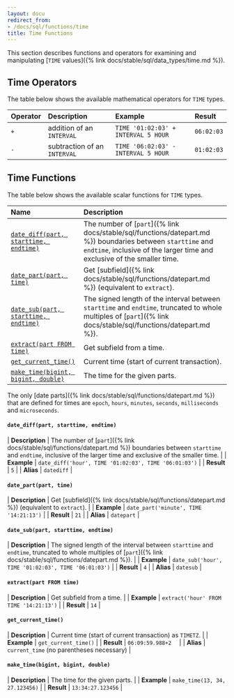 ```yaml
---
layout: docu
redirect_from:
- /docs/sql/functions/time
title: Time Functions
---
```


<!-- markdownlint-disable MD001 -->

This section describes functions and operators for examining and manipulating [`TIME` values]({% link docs/stable/sql/data_types/time.md %}).

## Time Operators

The table below shows the available mathematical operators for `TIME` types.

| Operator | Description | Example | Result |
|:-|:---|:----|:--|
| `+` | addition of an `INTERVAL` | `TIME '01:02:03' + INTERVAL 5 HOUR` | `06:02:03` |
| `-` | subtraction of an `INTERVAL` | `TIME '06:02:03' - INTERVAL 5 HOUR` | `01:02:03` |

## Time Functions

The table below shows the available scalar functions for `TIME` types.

| Name | Description |
|:--|:-------|
| [`date_diff(part, starttime, endtime)`](#date_diffpart-starttime-endtime) | The number of [`part`]({% link docs/stable/sql/functions/datepart.md %}) boundaries between `starttime` and `endtime`, inclusive of the larger time and exclusive of the smaller time. |
| [`date_part(part, time)`](#date_partpart-time) | Get [subfield]({% link docs/stable/sql/functions/datepart.md %}) (equivalent to `extract`). |
| [`date_sub(part, starttime, endtime)`](#date_subpart-starttime-endtime) | The signed length of the interval between `starttime` and `endtime`, truncated to whole multiples of [`part`]({% link docs/stable/sql/functions/datepart.md %}). |
| [`extract(part FROM time)`](#extractpart-from-time) | Get subfield from a time. |
| [`get_current_time()`](#get_current_time) | Current time (start of current transaction). |
| [`make_time(bigint, bigint, double)`](#make_timebigint-bigint-double) | The time for the given parts. |

The only [date parts]({% link docs/stable/sql/functions/datepart.md %}) that are defined for times are `epoch`, `hours`, `minutes`, `seconds`, `milliseconds` and `microseconds`.

#### `date_diff(part, starttime, endtime)`

<div class="nostroke_table"></div>

| **Description** | The number of [`part`]({% link docs/stable/sql/functions/datepart.md %}) boundaries between `starttime` and `endtime`, inclusive of the larger time and exclusive of the smaller time. |
| **Example** | `date_diff('hour', TIME '01:02:03', TIME '06:01:03')` |
| **Result** | `5` |
| **Alias** | `datediff` |

#### `date_part(part, time)`

<div class="nostroke_table"></div>

| **Description** | Get [subfield]({% link docs/stable/sql/functions/datepart.md %}) (equivalent to `extract`). |
| **Example** | `date_part('minute', TIME '14:21:13')` |
| **Result** | `21` |
| **Alias** | `datepart` |

#### `date_sub(part, starttime, endtime)`

<div class="nostroke_table"></div>

| **Description** | The signed length of the interval between `starttime` and `endtime`, truncated to whole multiples of [`part`]({% link docs/stable/sql/functions/datepart.md %}). |
| **Example** | `date_sub('hour', TIME '01:02:03', TIME '06:01:03')` |
| **Result** | `4` |
| **Alias** | `datesub` |

#### `extract(part FROM time)`

<div class="nostroke_table"></div>

| **Description** | Get subfield from a time. |
| **Example** | `extract('hour' FROM TIME '14:21:13')` |
| **Result** | `14` |

#### `get_current_time()`

<div class="nostroke_table"></div>

| **Description** | Current time (start of current transaction) as `TIMETZ`. |
| **Example** | `get_current_time()` |
| **Result** | `06:09:59.988+2  ` |
| **Alias** | `current_time` (no parentheses necessary) |

#### `make_time(bigint, bigint, double)`

<div class="nostroke_table"></div>

| **Description** | The time for the given parts. |
| **Example** | `make_time(13, 34, 27.123456)` |
| **Result** | `13:34:27.123456` |
